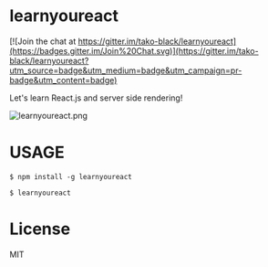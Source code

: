 learnyoureact
================

[![Join the chat at https://gitter.im/tako-black/learnyoureact](https://badges.gitter.im/Join%20Chat.svg)](https://gitter.im/tako-black/learnyoureact?utm_source=badge&utm_medium=badge&utm_campaign=pr-badge&utm_content=badge)

Let's learn React.js and server side rendering!

![learnyoureact.png](https://cloud.githubusercontent.com/assets/29263/8172581/e533bb88-1376-11e5-90d9-a2a2efed2b1d.png "learnyoureact.png")

# USAGE
`$ npm install -g learnyoureact`

`$ learnyoureact`

# License
MIT
